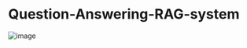 # Question-Answering-RAG-system
![image](https://github.com/bittu5555/Question-Answering-RAG-system/assets/106305917/f1af5a4c-df47-4032-879e-38ef4edbe84b)
